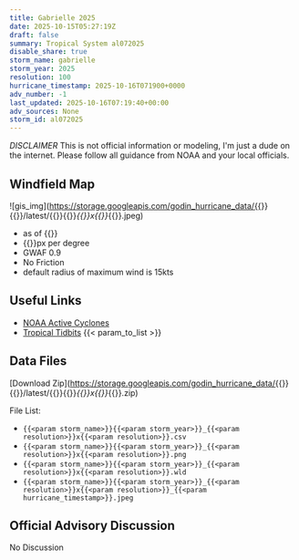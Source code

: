 ```yaml
---
title: Gabrielle 2025
date: 2025-10-15T05:27:19Z
draft: false
summary: Tropical System al072025
disable_share: true
storm_name: gabrielle
storm_year: 2025
resolution: 100
hurricane_timestamp: 2025-10-16T071900+0000
adv_number: -1
last_updated: 2025-10-16T07:19:40+00:00
adv_sources: None
storm_id: al072025
---
```

*DISCLAIMER* This is not official information or modeling, I'm just a dude on the internet.  Please follow all guidance from NOAA and your local officials.

## Windfield Map
![gis_img](https://storage.googleapis.com/godin_hurricane_data/{{<param storm_name>}}{{<param storm_year>}}/latest/{{<param storm_name>}}{{<param storm_year>}}_{{<param resolution>}}x{{<param resolution>}}_{{<param hurricane_timestamp>}}.jpeg)

- as of {{<param last_updated>}}
- {{<param resolution>}}px per degree
- GWAF 0.9
- No Friction
- default radius of maximum wind is 15kts

## Useful Links
- [NOAA Active Cyclones](https://www.nhc.noaa.gov/)
- [Tropical Tidbits](https://www.tropicaltidbits.com/storminfo/)
{{< param_to_list >}}

## Data Files
[Download Zip](https://storage.googleapis.com/godin_hurricane_data/{{<param storm_name>}}{{<param storm_year>}}/latest/{{<param storm_name>}}{{<param storm_year>}}_{{<param resolution>}}x{{<param resolution>}}_{{<param hurricane_timestamp>}}.zip)

File List:
- `{{<param storm_name>}}{{<param storm_year>}}_{{<param resolution>}}x{{<param resolution>}}.csv`
- `{{<param storm_name>}}{{<param storm_year>}}_{{<param resolution>}}x{{<param resolution>}}.png`
- `{{<param storm_name>}}{{<param storm_year>}}_{{<param resolution>}}x{{<param resolution>}}.wld`
- `{{<param storm_name>}}{{<param storm_year>}}_{{<param resolution>}}x{{<param resolution>}}_{{<param hurricane_timestamp>}}.jpeg`


## Official Advisory Discussion
No Discussion